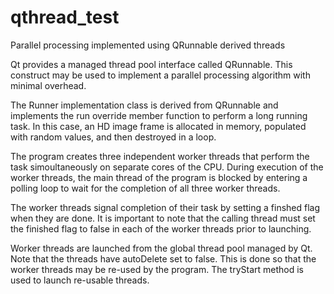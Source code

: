 # qthread_test
Parallel processing implemented using QRunnable derived threads

Qt provides a managed thread pool interface called QRunnable.  This construct 
may be used to implement a parallel processing algorithm with minimal overhead.

The Runner implementation class is derived from QRunnable and implements the
run override member function to perform a long running task.  In this case, an 
HD image frame is allocated in memory, populated with random values, and then 
destroyed in a loop.

The program creates three independent worker threads that perform the task 
simoultaneously on separate cores of the CPU.  During execution of the worker 
threads, the main thread of the program is blocked by entering a polling loop to 
wait for the completion of all three worker threads.

The worker threads signal completion of their task by setting a finshed flag when
they are done.  It is important to note that the calling thread must set the 
finished flag to false in each of the worker threads prior to launching.

Worker threads are launched from the global thread pool managed by Qt.  Note that
the threads have autoDelete set to false.  This is done so that the worker threads
may be re-used by the program.  The tryStart method is used to launch re-usable
threads.
